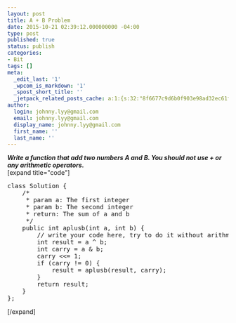 ```yaml
---
layout: post
title: A + B Problem
date: 2015-10-21 02:39:12.000000000 -04:00
type: post
published: true
status: publish
categories:
- Bit
tags: []
meta:
  _edit_last: '1'
  _wpcom_is_markdown: '1'
  _spost_short_title: ''
  _jetpack_related_posts_cache: a:1:{s:32:"8f6677c9d6b0f903e98ad32ec61f8deb";a:2:{s:7:"expires";i:1456382615;s:7:"payload";a:3:{i:0;a:1:{s:2:"id";i:509;}i:1;a:1:{s:2:"id";i:36;}i:2;a:1:{s:2:"id";i:1073;}}}}
author:
  login: johnny.lyy@gmail.com
  email: johnny.lyy@gmail.com
  display_name: johnny.lyy@gmail.com
  first_name: ''
  last_name: ''
---
```

<p><strong><em>Write a function that add two numbers A and B. You should not use + or any arithmetic operators.</em></strong><br />
[expand title="code"]</p>
<pre>
class Solution {
    /*
     * param a: The first integer
     * param b: The second integer
     * return: The sum of a and b
     */
    public int aplusb(int a, int b) {
        // write your code here, try to do it without arithmetic operators.
        int result = a ^ b;
        int carry = a & b;
        carry <<= 1;
        if (carry != 0) {
            result = aplusb(result, carry);
        }
        return result;
    }
};
</pre>
<p>[/expand]</p>
